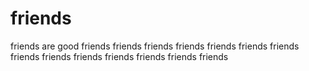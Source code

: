 # friends
friends are good
friends
friends
friends
friends
friends
friends
friends
friends
friends
friends
friends
friends
friends
friends

